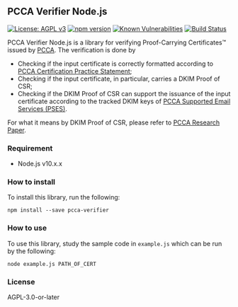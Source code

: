 ## PCCA Verifier Node.js
[![License: AGPL v3](https://img.shields.io/badge/License-AGPL%20v3-blue.svg)](https://www.gnu.org/licenses/agpl-3.0)
[![npm version](https://badge.fury.io/js/pcca-verifier.svg)](https://badge.fury.io/js/pcca-verifier)
[![Known Vulnerabilities](https://snyk.io//test/github/ProofShow/PCCA-Verifier-Node.js/badge.svg?targetFile=package.json)](https://snyk.io//test/github/ProofShow/PCCA-Verifier-Node.js?targetFile=package.json)
[![Build Status](https://travis-ci.com/ProofShow/PCCA-Verifier-Node.js.svg?branch=master)](https://travis-ci.com/ProofShow/PCCA-Verifier-Node.js)

PCCA Verifier Node.js is a library for verifying Proof-Carrying Certificates™ issued by [PCCA](https://pcca.proof.show). The verification is done by

- Checking if the input certificate is correctly formatted according to [PCCA Certification Practice Statement](https://www.proof.show/pcca/PCCA_CPS.pdf);
- Checking if the input certificate, in particular, carries a DKIM Proof of CSR;
- Checking if the DKIM Proof of CSR can support the issuance of the input certificate according to the tracked DKIM keys of [PCCA Supported Email Services (PSES)](https://www.proof.show/pcca.html#pses).

For what it means by DKIM Proof of CSR, please refer to [PCCA Research Paper](https://www.proof.show/pcca/PCCA.pdf).

### Requirement
- Node.js v10.x.x

### How to install
To install this library, run the following:

```
npm install --save pcca-verifier
```

### How to use
To use this library, study the sample code in `example.js` which can be run by the following:

```
node example.js PATH_OF_CERT
```

### License
AGPL-3.0-or-later
